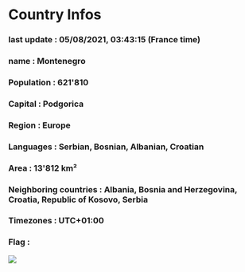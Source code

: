 # Country  Infos
### last update : 05/08/2021, 03:43:15 (France time)

### name : Montenegro
### Population : 621'810
### Capital : Podgorica
### Region : Europe
### Languages : Serbian, Bosnian, Albanian, Croatian
### Area : 13'812 km²
### Neighboring countries : Albania, Bosnia and Herzegovina, Croatia, Republic of Kosovo, Serbia
### Timezones : UTC+01:00

### Flag :
![](https://restcountries.eu/data/mne.svg)